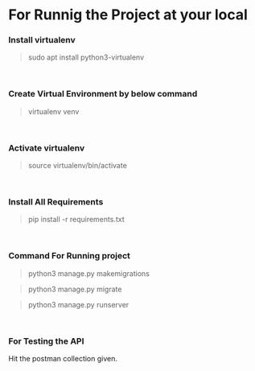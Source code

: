 # For Runnig the Project at your local

### Install virtualenv
> sudo apt install python3-virtualenv

<br>

### Create Virtual Environment by below command
> virtualenv venv

<br>

### Activate virtualenv
> source virtualenv/bin/activate

<br>

### Install All Requirements
> pip install -r requirements.txt


<br>

### Command For Running project
> python3 manage.py makemigrations

> python3 manage.py migrate

> python3 manage.py runserver

<br>

### For Testing the API 
Hit the postman collection given.
